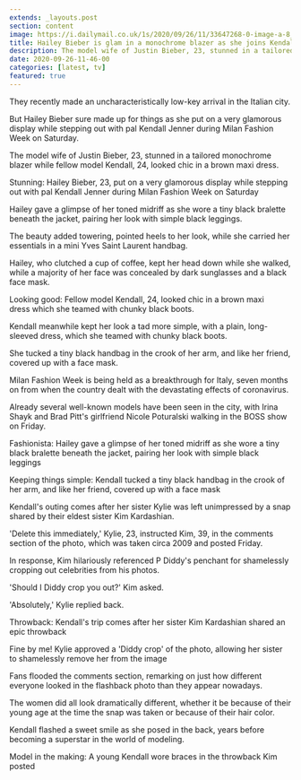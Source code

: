 ```yaml
---
extends: _layouts.post
section: content
image: https://i.dailymail.co.uk/1s/2020/09/26/11/33647268-0-image-a-8_1601116537646.jpg 
title: Hailey Bieber is glam in a monochrome blazer as she joins Kendall Jenner during Milan Fashion Week 
description: The model wife of Justin Bieber, 23, stunned in a tailored monochrome blazer while stepping out with chic pal Kendall Jenner, 24, during Milan Fashion Week on Saturday. 
date: 2020-09-26-11-46-00 
categories: [latest, tv] 
featured: true 
--- 
```

They recently made an uncharacteristically low-key arrival in the Italian city.

But Hailey Bieber sure made up for things as she put on a very glamorous display while stepping out with pal Kendall Jenner during Milan Fashion Week on Saturday.

The model wife of Justin Bieber, 23, stunned in a tailored monochrome blazer while fellow model Kendall, 24, looked chic in a brown maxi dress.

Stunning: Hailey Bieber, 23, put on a very glamorous display while stepping out with pal Kendall Jenner during Milan Fashion Week on Saturday

Hailey gave a glimpse of her toned midriff as she wore a tiny black bralette beneath the jacket, pairing her look with simple black leggings.

The beauty added towering, pointed heels to her look, while she carried her essentials in a mini Yves Saint Laurent handbag.

Hailey, who clutched a cup of coffee, kept her head down while she walked, while a majority of her face was concealed by dark sunglasses and a black face mask.

Looking good: Fellow model Kendall, 24, looked chic in a brown maxi dress which she teamed with chunky black boots.

Kendall meanwhile kept her look a tad more simple, with a plain, long-sleeved dress, which she teamed with chunky black boots.

She tucked a tiny black handbag in the crook of her arm, and like her friend, covered up with a face mask. 

Milan Fashion Week is being held as a breakthrough for Italy, seven months on from when the country dealt with the devastating effects of coronavirus.

Already several well-known models have been seen in the city, with Irina Shayk and Brad Pitt's girlfriend Nicole Poturalski walking in the BOSS show on Friday.

Fashionista: Hailey gave a glimpse of her toned midriff as she wore a tiny black bralette beneath the jacket, pairing her look with simple black leggings

Keeping things simple: Kendall tucked a tiny black handbag in the crook of her arm, and like her friend, covered up with a face mask

Kendall's outing comes after her sister Kylie was left unimpressed by a snap shared by their eldest sister Kim Kardashian. 

'Delete this immediately,' Kylie, 23, instructed Kim, 39, in the comments section of the photo, which was taken circa 2009 and posted Friday. 

In response, Kim hilariously referenced P Diddy's penchant for shamelessly cropping out celebrities from his photos.  

'Should I Diddy crop you out?' Kim asked. 

'Absolutely,' Kylie replied back.  

Throwback: Kendall's trip comes after her sister Kim Kardashian shared an epic throwback 

Fine by me! Kylie approved a 'Diddy crop' of the photo, allowing her sister to shamelessly remove her from the image 

Fans flooded the comments section, remarking on just how different everyone looked in the flashback photo than they appear nowadays. 

The women did all look dramatically different, whether it be because of their young age at the time the snap was taken or because of their hair color. 

Kendall flashed a sweet smile as she posed in the back, years before becoming a superstar in the world of modeling. 

Model in the making: A young Kendall wore braces in the throwback Kim posted 

